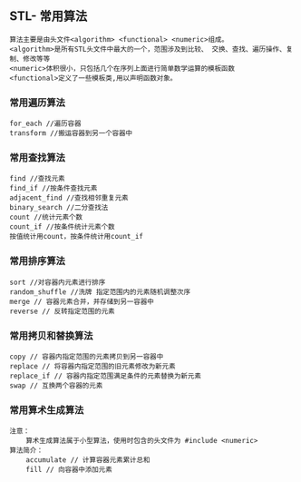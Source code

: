 
## STL- 常用算法

    算法主要是由头文件<algorithm> <functional> <numeric>组成。
    <algorithm>是所有STL头文件中最大的一个，范围涉及到比较、 交换、查找、遍历操作、复制、修改等等
    <numeric>体积很小，只包括几个在序列上面进行简单数学运算的模板函数
    <functional>定义了一些模板类,用以声明函数对象。

### 常用遍历算法

    for_each //遍历容器
    transform //搬运容器到另一个容器中

### 常用查找算法

    find //查找元素
    find_if //按条件查找元素
    adjacent_find //查找相邻重复元素
    binary_search //二分查找法
    count //统计元素个数
    count_if //按条件统计元素个数
    按值统计用count，按条件统计用count_if

### 常用排序算法

    sort //对容器内元素进行排序
    random_shuffle //洗牌 指定范围内的元素随机调整次序
    merge // 容器元素合并，并存储到另一容器中
    reverse // 反转指定范围的元素

### 常用拷贝和替换算法

    copy // 容器内指定范围的元素拷贝到另一容器中
    replace // 将容器内指定范围的旧元素修改为新元素
    replace_if // 容器内指定范围满足条件的元素替换为新元素
    swap // 互换两个容器的元素

### 常用算术生成算法

    注意：
        算术生成算法属于小型算法，使用时包含的头文件为 #include <numeric>
    算法简介：
        accumulate // 计算容器元素累计总和
        fill // 向容器中添加元素